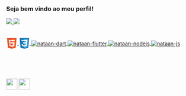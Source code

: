 ### Seja bem vindo ao meu perfil!
<div align="left">
  <a href="https://github.com/NatanTG">
  <img height="180em" src="https://github-readme-stats.vercel.app/api?username=NatanTG&show_icons=true&theme=midnight-purple&include_all_commits=true&count_private=true"/>
  <img height="180em" src="https://github-readme-stats.vercel.app/api/top-langs/?username=NatanTG&layout=compact&langs_count=7&theme=midnight-purple"/>
  
</div>
<br> 
<div style="display: inline_block"><br>
  <img align="center" alt="nataan-html" height="30" width="30" src="https://raw.githubusercontent.com/devicons/devicon/master/icons/html5/html5-original.svg">
  <img align="center" alt="nataan-css" height="30" width="30" src="https://raw.githubusercontent.com/devicons/devicon/master/icons/css3/css3-original.svg">
  <img align="center" alt="nataan-dart" height="30" width="30" src="https://avatars.githubusercontent.com/u/1609975?s=200&v=4">
  <img align="center" alt="nataan-flutter" height="30" width="30" src="https://cdn-images-1.medium.com/max/1200/1*5-aoK8IBmXve5whBQM90GA.png">
  <img align="center" alt="nataan-nodejs" height="30" width="30" src="https://walde.co/wp-content/uploads/2016/09/nodejs_logo.png">
   <img align="center" alt="nataan-js" height="30" width="30" src="https://cdn-icons-png.flaticon.com/512/5968/5968292.png"> 
</div>
  
##
 
<div> 
  <br> <br> <br>
  <a href = "https://mail.google.com/mail/u/0/#inbox"><img src="https://cdn-icons-png.flaticon.com/512/732/732200.png" height="30" width = "30" target="blank"></a>
  <a href="https://www.linkedin.com/in/nat%C3%A3-tidioli-girotto-1bb782222/" target="_blank"><img src="https://cdn-icons-png.flaticon.com/512/174/174857.png" height="30" width = "30"  target="blank"></a> 
</div>
